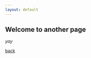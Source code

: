 ```yaml
---
layout: default
---
```


## Welcome to another page



_yay_

[back](./)


<head>
 <link rel="stylesheet" type="text/css" href="https://jsxgraph.uni-bayreuth.de/distrib/jsxgraph.css" />
 <script type="text/javascript" src="https://jsxgraph.uni-bayreuth.de/distrib/jsxgraphcore.js"></script>
</head>

<div id="box" class="jxgbox" style="width:500px; height:500px;"></div>
<script type="text/javascript">
 var b = JXG.JSXGraph.initBoard('box', {boundingbox: [-10, 10, 10, -10], axis:true});
 var p1 = b.createElement('point',[0,0], {name:'A',size: 4, face: 'o'});
 var p2 = b.createElement('point',[2,-1], {name:'B',size: 4, face: 'o'});
 var ci = b.createElement('circle',["A","B"], {strokeColor:'#00ff00',strokeWidth:2});
</script>

<script src="https://d3js.org/d3.v4.js"></script>
<div id="viz"></div>
   <script type="text/javascript">

   var sampleSVG = d3.select("#viz")
       .append("svg")
       .attr("width", 100)
       .attr("height", 100);    

   sampleSVG.append("circle")
       .style("stroke", "gray")
       .style("fill", "white")
       .attr("r", 40)
       .attr("cx", 50)
       .attr("cy", 50)
       .on("mouseover", function(){d3.select(this).style("fill", "aliceblue");})
       .on("mouseout", function(){d3.select(this).style("fill", "white");});

   </script>

<iframe width="1000" height="1000" frameborder="0" allowfullscreen>
<!DOCTYPE HTML PUBLIC "-//W3C//DTD HTML 4.01//EN"
   "http://www.w3.org/TR/html4/strict.dtd">
<HTML>
   <HEAD>
      <TITLE>My first HTML document</TITLE>
   </HEAD>
<BODY>

<script src="http://cdnjs.cloudflare.com/ajax/libs/d3/3.5.5/d3.min.js"></script>
<script src="https://wzrd.in/standalone/function-plot@1.13.0"></script>

 <div id="complex-plane">
 <div class="center">$1, i, -1, -i$</div>


<script>
 (function () {
   var functionPlot=window.functionPlot;
   functionPlot.globals.DEFAULT_WIDTH=600;
   functionPlot.globals.DEFAULT_HEIGHT=350;
   var instance = functionPlot({
     target: '#complex-plane',
     xLabel: 'real',
     yLabel: 'imaginary',
     grid: true,
     xDomain: [-6, 6],
     data: [
       vector([1, 0]),
       vector([0, 1]),
       vector([-1, 0]),
       vector([0, -1]),
       unitCircle()
     ]
   })
   updateFormat(instance)
 })()
 </script>

</BODY>
</iframe>

